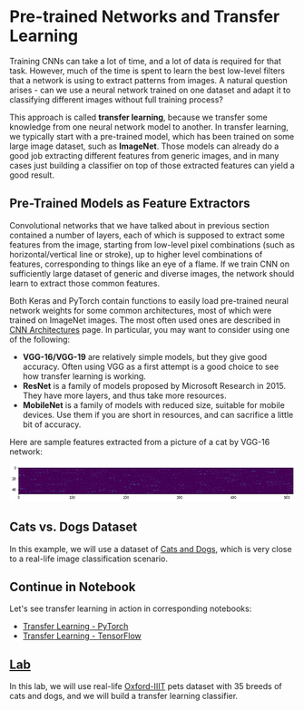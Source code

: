 # Pre-trained Networks and Transfer Learning

Training CNNs can take a lot of time, and a lot of data is required for that task. However, much of the time is spent to learn the best low-level filters that a network is using to extract patterns from images. A natural question arises - can we use a neural network trained on one dataset and adapt it to classifying different images without full training process?

This approach is called **transfer learning**, because we transfer some knowledge from one neural network model to another. In transfer learning, we typically start with a pre-trained model, which has been trained on some large image dataset, such as **ImageNet**. Those models can already do a good job extracting different features from generic images, and in many cases just building a classifier on top of those extracted features can yield a good result.

## Pre-Trained Models as Feature Extractors

Convolutional networks that we have talked about in previous section contained a number of layers, each of which is supposed to extract some features from the image, starting from low-level pixel combinations (such as horizontal/vertical line or stroke), up to higher level combinations of features, corresponding to things like an eye of a flame. If we train CNN on sufficiently large dataset of generic and diverse images, the network should learn to extract those common features.

Both Keras and PyTorch contain functions to easily load pre-trained neural network weights for some common architectures, most of which were trained on ImageNet images. The most often used ones are described in [CNN Architectures](../07-ConvNets/CNN_Architectures.md) page. In particular, you may want to consider using one of the following:

* **VGG-16/VGG-19** are relatively simple models, but they give good accuracy. Often using VGG as a first attempt is a good choice to see how transfer learning is working.
* **ResNet** is a family of models proposed by Microsoft Research in 2015. They have more layers, and thus take more resources.
* **MobileNet** is a family of models with reduced size, suitable for mobile devices. Use them if you are short in resources, and can sacrifice a little bit of accuracy.

Here are sample features extracted from a picture of a cat by VGG-16 network:

![Features extracted by VGG-16](images/features.png)

## Cats vs. Dogs Dataset

In this example, we will use a dataset of [Cats and Dogs](https://www.microsoft.com/en-us/download/details.aspx?id=54765&WT.mc_id=academic-33554-dmitryso), which is very close to a real-life image classification scenario. 

## Continue in Notebook

Let's see transfer learning in action in corresponding notebooks:

* [Transfer Learning - PyTorch](TransferLearningPyTorch.ipynb)
* [Transfer Learning - TensorFlow](TransferLearningTF.ipynb)

## [Lab](lab/README.md)

In this lab, we will use real-life [Oxford-IIIT](https://www.robots.ox.ac.uk/~vgg/data/pets/) pets dataset with 35 breeds of cats and dogs, and we will build a transfer learning classifier.
 